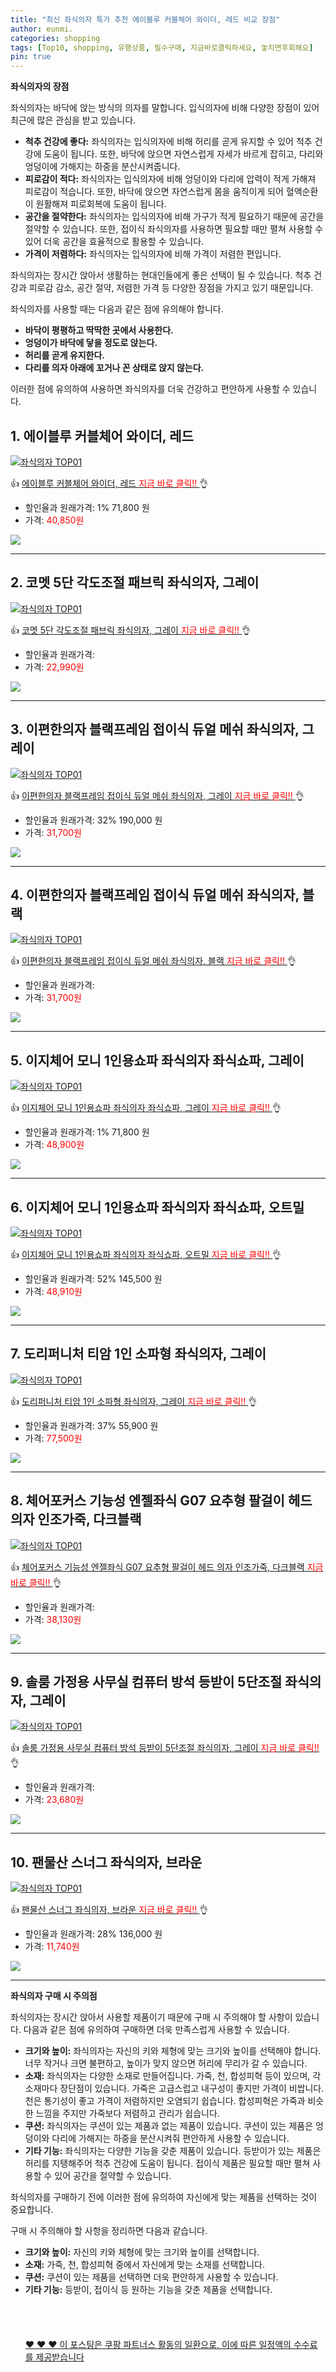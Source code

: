 ```yaml
---
title: "최신 좌식의자 특가 추천 에이블루 커블체어 와이더, 레드 비교 장점"
author: eunmi.
categories: shopping
tags: [Top10, shopping, 유행상품, 필수구매, 지금바로클릭하세요, 놓치면후회해요]
pin: true
---
```

**좌식의자의 장점**

좌식의자는 바닥에 앉는 방식의 의자를 말합니다. 입식의자에 비해 다양한 장점이 있어 최근에 많은 관심을 받고 있습니다.

* **척추 건강에 좋다:** 좌식의자는 입식의자에 비해 허리를 곧게 유지할 수 있어 척추 건강에 도움이 됩니다. 또한, 바닥에 앉으면 자연스럽게 자세가 바르게 잡히고, 다리와 엉덩이에 가해지는 하중을 분산시켜줍니다.
* **피로감이 적다:** 좌식의자는 입식의자에 비해 엉덩이와 다리에 압력이 적게 가해져 피로감이 적습니다. 또한, 바닥에 앉으면 자연스럽게 몸을 움직이게 되어 혈액순환이 원활해져 피로회복에 도움이 됩니다.
* **공간을 절약한다:** 좌식의자는 입식의자에 비해 가구가 적게 필요하기 때문에 공간을 절약할 수 있습니다. 또한, 접이식 좌식의자를 사용하면 필요할 때만 펼쳐 사용할 수 있어 더욱 공간을 효율적으로 활용할 수 있습니다.
* **가격이 저렴하다:** 좌식의자는 입식의자에 비해 가격이 저렴한 편입니다.

좌식의자는 장시간 앉아서 생활하는 현대인들에게 좋은 선택이 될 수 있습니다. 척추 건강과 피로감 감소, 공간 절약, 저렴한 가격 등 다양한 장점을 가지고 있기 때문입니다.

좌식의자를 사용할 때는 다음과 같은 점에 유의해야 합니다.

* **바닥이 평평하고 딱딱한 곳에서 사용한다.**
* **엉덩이가 바닥에 닿을 정도로 앉는다.**
* **허리를 곧게 유지한다.**
* **다리를 의자 아래에 꼬거나 꼰 상태로 앉지 않는다.**

이러한 점에 유의하여 사용하면 좌식의자를 더욱 건강하고 편안하게 사용할 수 있습니다.

   

## 1. 에이블루 커블체어 와이더, 레드

[![좌식의자 TOP01](https://thumbnail9.coupangcdn.com/thumbnails/remote/230x230ex/image/vendor_inventory/b36a/4c105fd2811a1523a354e6a43bce44ed76f16366c26dcf18feb4bd86b48d.png)](https://link.coupang.com/re/AFFSDP?lptag=AF3617701&subid=GithubCoopas&pageKey=5617771260&traceid=V0-153&itemId=9098214300&vendorItemId=86951550590)


👍 [에이블루 커블체어 와이더, 레드 <font color=red> 지금 바로 클릭!! </font> ](https://link.coupang.com/re/AFFSDP?lptag=AF3617701&subid=GithubCoopas&pageKey=5617771260&traceid=V0-153&itemId=9098214300&vendorItemId=86951550590) 👌 


- 할인율과 원래가격: 1%  71,800   원
- 가격: <span style='color:red'>40,850원</span>

[![](/discount_price.png)](https://link.coupang.com/re/AFFSDP?lptag=AF3617701&subid=GithubCoopas&pageKey=5617771260&traceid=V0-153&itemId=9098214300&vendorItemId=86951550590)

---


   

## 2. 코멧 5단 각도조절 패브릭 좌식의자, 그레이

[![좌식의자 TOP01](https://thumbnail8.coupangcdn.com/thumbnails/remote/230x230ex/image/retail/images/537881800080394-3a08e091-49c1-4977-a6dd-e43857e05b7c.jpg)](https://link.coupang.com/re/AFFSDP?lptag=AF3617701&subid=GithubCoopas&pageKey=6908241889&traceid=V0-153&itemId=16639822845&vendorItemId=83824033698)


👍 [코멧 5단 각도조절 패브릭 좌식의자, 그레이 <font color=red> 지금 바로 클릭!! </font> ](https://link.coupang.com/re/AFFSDP?lptag=AF3617701&subid=GithubCoopas&pageKey=6908241889&traceid=V0-153&itemId=16639822845&vendorItemId=83824033698) 👌 


- 할인율과 원래가격: 
- 가격: <span style='color:red'>22,990원</span>

[![](/discount_price.png)](https://link.coupang.com/re/AFFSDP?lptag=AF3617701&subid=GithubCoopas&pageKey=6908241889&traceid=V0-153&itemId=16639822845&vendorItemId=83824033698)

---


   

## 3. 이편한의자 블랙프레임 접이식 듀얼 메쉬 좌식의자, 그레이

[![좌식의자 TOP01](https://thumbnail8.coupangcdn.com/thumbnails/remote/230x230ex/image/retail/images/2018/11/08/20/8/a8cb17bb-b853-4bf9-bf3c-469246f9a7a2.jpg)](https://link.coupang.com/re/AFFSDP?lptag=AF3617701&subid=GithubCoopas&pageKey=156363288&traceid=V0-153&itemId=450266639&vendorItemId=4115309942)


👍 [이편한의자 블랙프레임 접이식 듀얼 메쉬 좌식의자, 그레이 <font color=red> 지금 바로 클릭!! </font> ](https://link.coupang.com/re/AFFSDP?lptag=AF3617701&subid=GithubCoopas&pageKey=156363288&traceid=V0-153&itemId=450266639&vendorItemId=4115309942) 👌 


- 할인율과 원래가격: 32%  190,000   원
- 가격: <span style='color:red'>31,700원</span>

[![](/discount_price.png)](https://link.coupang.com/re/AFFSDP?lptag=AF3617701&subid=GithubCoopas&pageKey=156363288&traceid=V0-153&itemId=450266639&vendorItemId=4115309942)

---


   

## 4. 이편한의자 블랙프레임 접이식 듀얼 메쉬 좌식의자, 블랙

[![좌식의자 TOP01](https://thumbnail9.coupangcdn.com/thumbnails/remote/230x230ex/image/product/image/vendoritem/2019/06/20/4115309739/a4645d55-0a88-4631-96ee-75f8204443ad.jpg)](https://link.coupang.com/re/AFFSDP?lptag=AF3617701&subid=GithubCoopas&pageKey=156363288&traceid=V0-153&itemId=450266594&vendorItemId=4115309739)


👍 [이편한의자 블랙프레임 접이식 듀얼 메쉬 좌식의자, 블랙 <font color=red> 지금 바로 클릭!! </font> ](https://link.coupang.com/re/AFFSDP?lptag=AF3617701&subid=GithubCoopas&pageKey=156363288&traceid=V0-153&itemId=450266594&vendorItemId=4115309739) 👌 


- 할인율과 원래가격: 
- 가격: <span style='color:red'>31,700원</span>

[![](/discount_price.png)](https://link.coupang.com/re/AFFSDP?lptag=AF3617701&subid=GithubCoopas&pageKey=156363288&traceid=V0-153&itemId=450266594&vendorItemId=4115309739)

---


   

## 5. 이지체어 모니 1인용쇼파 좌식의자 좌식쇼파, 그레이

[![좌식의자 TOP01](https://thumbnail8.coupangcdn.com/thumbnails/remote/230x230ex/image/vendor_inventory/d8d9/26e3611e87729c4fdaef57c5c2d62721f177c069dc37829ef98bde63490f.jpg)](https://link.coupang.com/re/AFFSDP?lptag=AF3617701&subid=GithubCoopas&pageKey=6713646281&traceid=V0-153&itemId=15594704084&vendorItemId=78330299012)


👍 [이지체어 모니 1인용쇼파 좌식의자 좌식쇼파, 그레이 <font color=red> 지금 바로 클릭!! </font> ](https://link.coupang.com/re/AFFSDP?lptag=AF3617701&subid=GithubCoopas&pageKey=6713646281&traceid=V0-153&itemId=15594704084&vendorItemId=78330299012) 👌 


- 할인율과 원래가격: 1%  71,800   원
- 가격: <span style='color:red'>48,900원</span>

[![](/discount_price.png)](https://link.coupang.com/re/AFFSDP?lptag=AF3617701&subid=GithubCoopas&pageKey=6713646281&traceid=V0-153&itemId=15594704084&vendorItemId=78330299012)

---


   

## 6. 이지체어 모니 1인용쇼파 좌식의자 좌식쇼파, 오트밀

[![좌식의자 TOP01](https://thumbnail9.coupangcdn.com/thumbnails/remote/230x230ex/image/vendor_inventory/17c5/3667b9d2a356f6cbfd1ca308e0a50174b1c9645fcccbc24da06b51e78e72.jpg)](https://link.coupang.com/re/AFFSDP?lptag=AF3617701&subid=GithubCoopas&pageKey=6713646281&traceid=V0-153&itemId=15594704083&vendorItemId=78330299048)


👍 [이지체어 모니 1인용쇼파 좌식의자 좌식쇼파, 오트밀 <font color=red> 지금 바로 클릭!! </font> ](https://link.coupang.com/re/AFFSDP?lptag=AF3617701&subid=GithubCoopas&pageKey=6713646281&traceid=V0-153&itemId=15594704083&vendorItemId=78330299048) 👌 


- 할인율과 원래가격: 52%  145,500   원
- 가격: <span style='color:red'>48,910원</span>

[![](/discount_price.png)](https://link.coupang.com/re/AFFSDP?lptag=AF3617701&subid=GithubCoopas&pageKey=6713646281&traceid=V0-153&itemId=15594704083&vendorItemId=78330299048)

---


   

## 7. 도리퍼니처 티암 1인 소파형 좌식의자, 그레이

[![좌식의자 TOP01](https://thumbnail7.coupangcdn.com/thumbnails/remote/230x230ex/image/retail/images/8990166554906118-1d117a4a-bfd0-41d8-b2da-aaac7bb19280.jpg)](https://link.coupang.com/re/AFFSDP?lptag=AF3617701&subid=GithubCoopas&pageKey=1490546931&traceid=V0-153&itemId=2558847663&vendorItemId=71866108606)


👍 [도리퍼니처 티암 1인 소파형 좌식의자, 그레이 <font color=red> 지금 바로 클릭!! </font> ](https://link.coupang.com/re/AFFSDP?lptag=AF3617701&subid=GithubCoopas&pageKey=1490546931&traceid=V0-153&itemId=2558847663&vendorItemId=71866108606) 👌 


- 할인율과 원래가격: 37%  55,900   원
- 가격: <span style='color:red'>77,500원</span>

[![](/discount_price.png)](https://link.coupang.com/re/AFFSDP?lptag=AF3617701&subid=GithubCoopas&pageKey=1490546931&traceid=V0-153&itemId=2558847663&vendorItemId=71866108606)

---


   

## 8. 체어포커스 기능성 엔젤좌식 G07 요추형 팔걸이 헤드 의자 인조가죽, 다크블랙

[![좌식의자 TOP01](https://thumbnail8.coupangcdn.com/thumbnails/remote/230x230ex/image/retail/images/2017/03/23/10/1/ef9caed3-034a-42e7-bc9c-6d484f5f45ff.jpg)](https://link.coupang.com/re/AFFSDP?lptag=AF3617701&subid=GithubCoopas&pageKey=17613103&traceid=V0-153&itemId=70586747&vendorItemId=3114164572)


👍 [체어포커스 기능성 엔젤좌식 G07 요추형 팔걸이 헤드 의자 인조가죽, 다크블랙 <font color=red> 지금 바로 클릭!! </font> ](https://link.coupang.com/re/AFFSDP?lptag=AF3617701&subid=GithubCoopas&pageKey=17613103&traceid=V0-153&itemId=70586747&vendorItemId=3114164572) 👌 


- 할인율과 원래가격: 
- 가격: <span style='color:red'>38,130원</span>

[![](/discount_price.png)](https://link.coupang.com/re/AFFSDP?lptag=AF3617701&subid=GithubCoopas&pageKey=17613103&traceid=V0-153&itemId=70586747&vendorItemId=3114164572)

---


   

## 9. 솔룸 가정용 사무실 컴퓨터 방석 등받이 5단조절 좌식의자, 그레이

[![좌식의자 TOP01](https://thumbnail9.coupangcdn.com/thumbnails/remote/230x230ex/image/retail/images/2970583972833428-1f7ff0a3-11b5-487e-bc90-88003091f6bc.jpg)](https://link.coupang.com/re/AFFSDP?lptag=AF3617701&subid=GithubCoopas&pageKey=6275273686&traceid=V0-153&itemId=12854845420&vendorItemId=80120243663)


👍 [솔룸 가정용 사무실 컴퓨터 방석 등받이 5단조절 좌식의자, 그레이 <font color=red> 지금 바로 클릭!! </font> ](https://link.coupang.com/re/AFFSDP?lptag=AF3617701&subid=GithubCoopas&pageKey=6275273686&traceid=V0-153&itemId=12854845420&vendorItemId=80120243663) 👌 


- 할인율과 원래가격: 
- 가격: <span style='color:red'>23,680원</span>

[![](/discount_price.png)](https://link.coupang.com/re/AFFSDP?lptag=AF3617701&subid=GithubCoopas&pageKey=6275273686&traceid=V0-153&itemId=12854845420&vendorItemId=80120243663)

---


   

## 10. 팬물산 스너그 좌식의자, 브라운

[![좌식의자 TOP01](https://thumbnail7.coupangcdn.com/thumbnails/remote/230x230ex/image/retail/images/2017/04/17/18/6/9eb3a21e-0679-4423-8909-19e21c17e25f.jpg)](https://link.coupang.com/re/AFFSDP?lptag=AF3617701&subid=GithubCoopas&pageKey=19113858&traceid=V0-153&itemId=76723721&vendorItemId=3128893446)


👍 [팬물산 스너그 좌식의자, 브라운 <font color=red> 지금 바로 클릭!! </font> ](https://link.coupang.com/re/AFFSDP?lptag=AF3617701&subid=GithubCoopas&pageKey=19113858&traceid=V0-153&itemId=76723721&vendorItemId=3128893446) 👌 


- 할인율과 원래가격: 28%  136,000   원
- 가격: <span style='color:red'>11,740원</span>

[![](/discount_price.png)](https://link.coupang.com/re/AFFSDP?lptag=AF3617701&subid=GithubCoopas&pageKey=19113858&traceid=V0-153&itemId=76723721&vendorItemId=3128893446)

---
**좌식의자 구매 시 주의점**

좌식의자는 장시간 앉아서 사용할 제품이기 때문에 구매 시 주의해야 할 사항이 있습니다. 다음과 같은 점에 유의하여 구매하면 더욱 만족스럽게 사용할 수 있습니다.

* **크기와 높이:** 좌식의자는 자신의 키와 체형에 맞는 크기와 높이를 선택해야 합니다. 너무 작거나 크면 불편하고, 높이가 맞지 않으면 허리에 무리가 갈 수 있습니다.
* **소재:** 좌식의자는 다양한 소재로 만들어집니다. 가죽, 천, 합성피혁 등이 있으며, 각 소재마다 장단점이 있습니다. 가죽은 고급스럽고 내구성이 좋지만 가격이 비쌉니다. 천은 통기성이 좋고 가격이 저렴하지만 오염되기 쉽습니다. 합성피혁은 가죽과 비슷한 느낌을 주지만 가죽보다 저렴하고 관리가 쉽습니다.
* **쿠션:** 좌식의자는 쿠션이 있는 제품과 없는 제품이 있습니다. 쿠션이 있는 제품은 엉덩이와 다리에 가해지는 하중을 분산시켜줘 편안하게 사용할 수 있습니다.
* **기타 기능:** 좌식의자는 다양한 기능을 갖춘 제품이 있습니다. 등받이가 있는 제품은 허리를 지탱해주어 척추 건강에 도움이 됩니다. 접이식 제품은 필요할 때만 펼쳐 사용할 수 있어 공간을 절약할 수 있습니다.

좌식의자를 구매하기 전에 이러한 점에 유의하여 자신에게 맞는 제품을 선택하는 것이 중요합니다.

구매 시 주의해야 할 사항을 정리하면 다음과 같습니다.

* **크기와 높이:** 자신의 키와 체형에 맞는 크기와 높이를 선택합니다.
* **소재:** 가죽, 천, 합성피혁 중에서 자신에게 맞는 소재를 선택합니다.
* **쿠션:** 쿠션이 있는 제품을 선택하면 더욱 편안하게 사용할 수 있습니다.
* **기타 기능:** 등받이, 접이식 등 원하는 기능을 갖춘 제품을 선택합니다.<br><br><br><br><br> [ ❤ ❤ ❤ 이 포스팅은 쿠팡 파트너스 활동의 일환으로, 이에 따른 일정액의 수수료를 제공받습니다](https://link.coupang.com/a/bcEFyh)